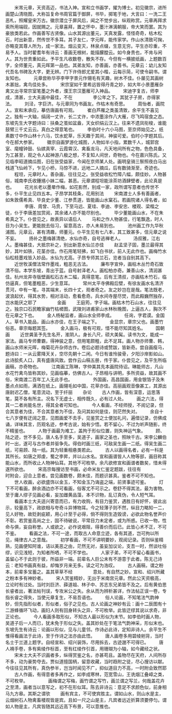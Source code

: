 <!-- { "loadSidebar": true } -->
　　米芾元章，天资高迈，书法入神。宣和立书画学，擢为博士。初见徽宗，进所画楚山清晓图，大称旨复命书周官篇于御屏，书毕，掷笔于地，大言曰：一洗二王恶札，照耀皇宋万古。徽宗潜立于屏风后，闻之不觉步出，纵观称赏。元章再拜求索所用端砚，因就赐之。元章喜拜，置之怀中，墨汁淋漓朝服，帝大笑而罢。其为豪放类若此。作画善写古贤像。山水其源出董元，天真发露，怪怪奇奇，枯木松石，时出新意，然传世不多耳。其子友仁，字元晖，能传家学。作山水清致可掬，亦略变其尊人所为，成一家法。烟云变灭，林泉点缀，生意无穷。平生亦珍重，不易予人。当时翟耆年有诗云：善画无根树，能描朦膛云。如今身贵也，不肯与闲人。其为世贵重如此。予平生凡收数卷，散失不存。今但有一横披纸画，上题数百字，全师董元，真元晖第一品也。其弟友知，亦善画，亦善书。元章云：幼儿友知代吾名书碑及大字，更无辨。门下许侍郎尤爱其小楷，云每示简，可使令嗣书。谓友知也。
　　元章尝称华亭李甲字景元作翎毛有天趣，树木不佳。仆屡见其画树木甚拙，禽鸟佳处多。
　　宋宗室如千里希远皆得丹青之妙，如大年小景墨雁杂禽又出寻常宗室笔墨之外者，濮王宗汉墨雁可入神品。
　　宋迪字复古，师李成，清甚，士大夫画中最佳，不在
　　
　　李公年之下。其犹子子房，亦得家法。
　　刘泾，字巨济。与元章同为书画友。作枯木有奇思。
　　周怡者，画院人。宣和末承应，摹仿唐画有可观。
　　崔白芦雁之类虽清致，余平生不喜见之。独有一大轴，绢阔一丈许，长二丈许，中浓墨涂作八大雁，尽飞鸣宿食之态。东坡先生大字题诗曰：扶桑之茧如盆盎，天女织绢云汉上。往来不遗凤衔梭，谁能鼓臂三千丈云云。真白之得意笔也。
　　李伯时十六小马图，至京师始见之。纸素数寸中作山林十六马，饮水蛇草，乐天趣于其间，神骏可爱。伯时小字题其后。今在郝大参家。
　　徽宗自画梦游化城图，人物如半小指，累数千人，城郭宫室、麾幢钟鼓、仙嫔真宰、云霞霄汉、禽畜龙马，凡天地间所有之物，色色具备，为工甚至，观之令人起神游八极之想，不复知人间世，奇物也。今在嘉兴陈氏。又见临李昭道摘瓜图，旧在张受益家，今闻在京师某人处。画明皇骑三鬃照夜白马出栈道飞仙岭下，乍见小桥，马惊不进，远地二人摘瓜，后有数骑渐至，奇迹也。
　　程坦，元章时人。善杂画，往往见之。张受益收松竹障八幅，颇佳妙。人物甚俗，城南李氏收鍾馗小妹二幅，甚恶。元章谓程坦能涂茶坊酒肆壁者，此论真是也。
　　花光长老以墨晕作梅，如花影然，别成一家，政所谓写意者也传世不多，仆平生止见四五本。子昂学其枝条，花用别法
　　宋南渡士人多有善画者，如朱敦儒希真、毕良史少董、江参贯道，皆能画山水窠石。若画院诸人得名者，如
　　
　　李唐、周曾、马贲，下至马远、夏珪、李迪、李安忠、楼观、梁楷之徒，仆于李唐差加赏阅，其余诸人亦不能尽别也。
　　毕少董能画山水，不在朱希真之下。仆尝见之，故表异以语后人
　　马和之作人物甚佳，行笔飘逸，时人目为小吴生。更能脱去俗习，留意高古，亦人未易到也。
　　池州画工作九华秋浦图。元章云，甚有清趣，师董元。仆平生见有七八本，其工致甚多，信元章之说不妄。
　　扬补之墨梅甚清绝，水仙亦奇，自号逃禅老人。
　　汤叔雅，江右人。墨梅甚佳，大抵宗补之，别出新意水仙兰亦佳
　　赵孟坚子固，墨兰最得其妙，其叶如铁，花茎亦佳。作石用笔轻拂，如飞白书状，前人无此作也。画梅竹水仙松枝墨戏皆入妙品，水仙为尤高。子昂专师其兰石，览者当自别其高下。
　　近世牧溪僧法常作墨戏，粗恶无古法。
　　廉布字宣仲，画枯木丛竹奇石致清不俗。本学东坡，青出于蓝。自号射泽老人。画松柏亦奇。兼善山水，清润甚佳。杭州龙井寺版壁画松石古木二幅，真得意笔。后有王清叔，亦画枯木竹石，临仿逼真，但笔墨粗恶，少生意耳。
　　常州太平寺佛殿后壁，有徐友画水名清济贯河，中有一笔，寻其端末，长四十丈，观者奇之。友之妙岂在是哉。笔法既老，波浪起伏，得其水势，相对活动，愈看愈奇。兵水间寺屋尽焚，而此殿巍然独存，岂水能厌之耶了
　　
　　金画
　　王庭筠，字子端。画枯木竹石山水，往往见之。独京口石民瞻家幽竹枯槎图，武陵刘进甫家山水林秋晚图，上逼古人，胸次不在元章之下也。
　　金人杨秘监者，画山水全师李成。
　　任询，字君谟。金国人。草书入能品，画山水亦佳，在王子端之下。
　　金显宗，章宗父也。画墨竹俗恶。章宗每题其签。
　　金入画马，极有可观，惜不能尽知其姓名。
　　国朝画
　　近世龚圣予先生名开，淮阴人。身长八尺，硕大美髯。读书为文，能成一家法。画马专师曹霸，得神骏之意，但用笔颇粗，此不足耳。画人物亦师曹、韩，画山水师米元晖，梅菊花卉杂师古作。卷后必题诗或赞跋，皆新奇。尝自画瘦马，题诗曰：一从云雾降天关，空尽先朝十二闲。今日有谁怜骏骨，夕阳沙岸影如山。此诗脍炙人口，真有盛唐风致。尝作云山稿五册，传于家。仆尝见之，及平生所临画稿，亦奇物也。
　　江南画工陈琳，字仲美其先本画院待诏。琳能师古，凡山水花竹禽鸟皆称其妙。见画临摹，仿佛古人。子昂相与讲明，多所资益，故其画不俗，宋南渡二百年工人无此手也。
　　
　　外国画，高昌国画，用金银箔子及朱墨点点如雨，满洒在纸上。画翎毛如中国，花草亦佳。高丽画观音像甚工，其源出唐尉迟乙僧，笔意流动，至于纤丽
　　杂论
　　古人作画，皆有深意，运思落笔，莫不各有所主。况名下无虚士，相传既久，必有过人处。
　　画之六法，得其一二者尚能名世，得其全者可知也。
　　今人看画，不经师授，不阅记录，但合其意者为佳，不合其意者为不佳，及问其如何是佳，则茫然失对。
　　余自十七八岁便有迂阔之意，见图画爱不去手，见鉴赏之士便加礼问，遍借记录，仿佛成诵，详味其言，历观名迹，参考古说，始有少悟。若不留心，不过为听声随影，终不精鉴也。
　　人物于画最为难工，盖拘于形似位置，则失神运气象。
　　顾、陆之迹，世不多见。唐人名手至多，吴道子，画家之圣也，照映千古。宋李公麟伯时一出，遂可与古作者并驱争先。得伯时画三纸，可敌吴生画一二纸。得吴生画二纸，可易顾、陆一纸。其为轻重相悬类若此。
　　古人以画得名者，必有一科是其所长。如唐之郑虔，蜀之李昇，并以山水名。宣和画谱皆人人物等部，画目称其能山水，而所收止人物神仙耳。其他不可枚举。余凡欲修宣和画谱者数矣，惜未得遂所欲也。
　　宋高宗每搜访至书画，必命米友仁鉴定题跋，往往有
　　
　　一时附会，迎合上意者。尝见画数卷，颇未佳，而题识甚真。鉴者不可不知也。
　　世人收画，必欲盛饰以金玉，不知金玉乃诲盗之端，前贤事迹可鉴。
　　灯下不可看画，醉余酒边亦不可看画，俗客尤不可示之。卷舒不得其法，最为害物。至于庸人缪子见画必看，妄加雌黄品藻，本不识物，乱订真伪，令人短气耳。
　　看画本士大夫适兴寄意而已，有力收购，有目力鉴赏，遇胜日有好怀，彼此出示，较量高下，政欲相与夸奇斗异博物耳。今之轻薄子则不然，纵目力略知一二，见人好物，故贬剥疵颖，用心计至于必得，倘不得则生造毁谤，必欲此物名誉声价不彰。若赏鉴高尚之士，固不待破说，平常目力未定者，或为所惑。已收一物，性命与俱，妄自称誉。人或欲之，必作说艰阻，得善价而后已。此皆心术不正，不可不鉴。
　　看画之法，不可一途，而取古人命意立迹，各有其道，岂可拘以所见，绳律古人之意哉。
　　初学看画，不可不讲明要妙，观阅记录。否则纵鉴精熟，见画便知阿谁，诘以美恶之由，茫然无对，虽妄加议论，支吾一时，然谈吐俗缪，识见浅短，为知者所哂，不可不学也。
　　人家子弟，不可不留心看画书，盖留心不于此则于彼，所益非一端。前辈名人巨公未有不游意于此者。陈无己诗云：老知书画真有益，却悔岁月来无多。读之可为浩叹。
　　古人画稿，谓之粉本，前辈多宝蓄之。盖其草草不经
　　
　　意处，有自然之妙。宣和、绍兴所藏之粉本多有神妙者。
　　宋人赏鉴精妙，无出于米南宫元章。然此公天资极高，立论时有过处。当时刘巨济、薛道祖、林子中、苏志东兄弟皆不及之。后有黄伯思长睿者出，著法帖刊误，专攻米公之失。余从而为辨析甚详，作法帖正误一卷，专指长睿之得失，当使元章复生，不易吾语也。
　　俗人论画，不知笔法气韵神妙，但先指形似者，形似者，俗子之见也。古人论画之神妙有云：画十二辰图有十二游蜂循环飞动，画妇人则有回身转头之异，不可枚举。此皆迂缪其说以求奇，非正论也。
　　今人看画多取形似，不知古人最以形似为末节。如李伯时画人物，吴道子后一人而已，犹未免于形似之失。盖其妙处在于笔法气韵神采，形似末也。东坡先生有诗云：论画以形似，见与儿童邻。作诗必此诗，定知非诗人。余平生不惟得看画法于此诗，至于作诗之法亦由此悟。
　　唐人画卷多用碧绫剜背，当时名士于兰道上题字。自经宣和、绍兴装饰，尽用拆去，古迹邈不可得已。
　　唐人褙手卷，多有紫绫作标首，至有红绫作引首，用珊瑚为小轴，如今藏经之状。
　　宋末士大夫不识画者多，纵得赏鉴之名，亦甚苟且。盖物尽在天府，人间所存不多，动为豪势夺去。贾似道擅国柄，留意收藏，当时趋附之徒，尽心搜访以献。今往往见其所有，真伪参半，岂当时闻见不广，抑似道目力不高，一时附会致然耶
　　古人作画，有得意者多再作之，如李成寒林，范宽雪山，王诜烟江叠嶂之类，不可枚举。
　　
　　画梅谓之写梅，画竹谓之写竹，画兰谓之写兰，何哉盖花卉之至清，画者当以意写之，初不在形似耳。陈去非诗云：意足不求颜色似，前身相马九方皋。其斯之谓欤
　　画有宾主，不可使宾胜主。谓如山水，则山水是主，云烟树石人物禽畜楼观皆是宾。且如一尺之山是主，凡宾者远近折算须要停匀。谓如人物是主，凡宾皆随其远近高下布景，可以意推也。
